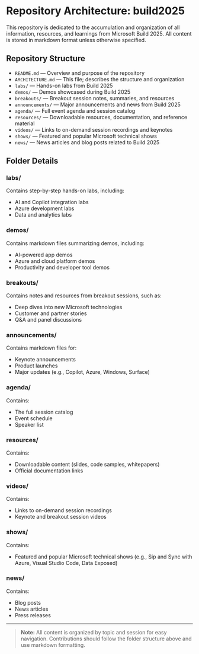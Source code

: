 # Repository Architecture: build2025

This repository is dedicated to the accumulation and organization of all information, resources, and learnings from Microsoft Build 2025. All content is stored in markdown format unless otherwise specified.

## Repository Structure

- `README.md` — Overview and purpose of the repository
- `ARCHITECTURE.md` — This file; describes the structure and organization
- `labs/` — Hands-on labs from Build 2025
- `demos/` — Demos showcased during Build 2025
- `breakouts/` — Breakout session notes, summaries, and resources
- `announcements/` — Major announcements and news from Build 2025
- `agenda/` — Full event agenda and session catalog
- `resources/` — Downloadable resources, documentation, and reference material
- `videos/` — Links to on-demand session recordings and keynotes
- `shows/` — Featured and popular Microsoft technical shows
- `news/` — News articles and blog posts related to Build 2025

## Folder Details

### labs/
Contains step-by-step hands-on labs, including:
- AI and Copilot integration labs
- Azure development labs
- Data and analytics labs

### demos/
Contains markdown files summarizing demos, including:
- AI-powered app demos
- Azure and cloud platform demos
- Productivity and developer tool demos

### breakouts/
Contains notes and resources from breakout sessions, such as:
- Deep dives into new Microsoft technologies
- Customer and partner stories
- Q&A and panel discussions

### announcements/
Contains markdown files for:
- Keynote announcements
- Product launches
- Major updates (e.g., Copilot, Azure, Windows, Surface)

### agenda/
Contains:
- The full session catalog
- Event schedule
- Speaker list

### resources/
Contains:
- Downloadable content (slides, code samples, whitepapers)
- Official documentation links

### videos/
Contains:
- Links to on-demand session recordings
- Keynote and breakout session videos

### shows/
Contains:
- Featured and popular Microsoft technical shows (e.g., Sip and Sync with Azure, Visual Studio Code, Data Exposed)

### news/
Contains:
- Blog posts
- News articles
- Press releases

---

> **Note:** All content is organized by topic and session for easy navigation. Contributions should follow the folder structure above and use markdown formatting.

